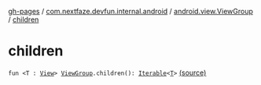 [gh-pages](../../index.md) / [com.nextfaze.devfun.internal.android](../index.md) / [android.view.ViewGroup](index.md) / [children](./children.md)

# children

`fun <T : `[`View`](https://developer.android.com/reference/android/view/View.html)`> `[`ViewGroup`](https://developer.android.com/reference/android/view/ViewGroup.html)`.children(): `[`Iterable`](https://kotlinlang.org/api/latest/jvm/stdlib/kotlin.collections/-iterable/index.html)`<`[`T`](children.md#T)`>` [(source)](https://github.com/NextFaze/dev-fun/tree/master/devfun-internal/src/main/java/com/nextfaze/devfun/internal/android/ViewExtensions.kt#L16)